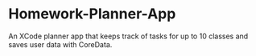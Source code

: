 # Homework-Planner-App
An XCode planner app that keeps track of tasks for up to 10 classes and saves user data with CoreData.
